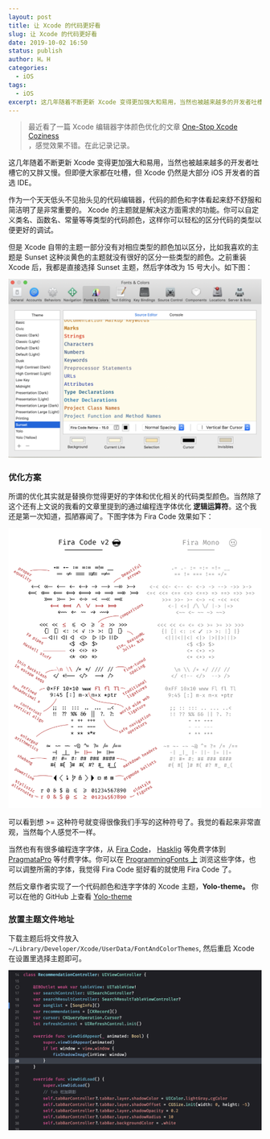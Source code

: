 ```yaml
---
layout: post
title: 让 Xcode 的代码更好看
slug: 让 Xcode 的代码更好看
date: 2019-10-02 16:50
status: publish
author: H。H
categories: 
  - iOS
tags:
  - iOS
excerpt: 这几年随着不断更新 Xcode 变得更加强大和易用，当然也被越来越多的开发者吐槽它的又胖又慢。但即便大家都在吐槽，但 Xcode 仍然是大部分 iOS 开发者的首选 IDE。
---
```


> 最近看了一篇 Xcode 编辑器字体颜色优化的文章 [One-Stop Xcode Coziness](https://medium.com/flawless-app-stories/one-stop-xcode-coziness-ee8dc9c1eb8b)  
> ，感觉效果不错。在此记录记录。

这几年随着不断更新 Xcode 变得更加强大和易用，当然也被越来越多的开发者吐槽它的又胖又慢。但即便大家都在吐槽，但 Xcode 仍然是大部分 iOS 开发者的首选 IDE。

作为一个天天低头不见抬头见的代码编辑器，代码的颜色和字体看起来舒不舒服和简洁明了是非常重要的。 Xcode 的主题就是解决这方面需求的功能。你可以自定义类名、函数名、常量等等类型的代码颜色，这样你可以轻松的区分代码的类型以便更好的调试。

但是 Xcode 自带的主题一部分没有对相应类型的颜色加以区分，比如我喜欢的主题是 Sunset 这种淡黄色的主题就没有很好的区分一些类型的颜色。之前重装 Xcode 后，我都是直接选择 Sunset 主题，然后字体改为 15 号大小。如下图：

![](../../media/-----2019-10-02---11.02.29.png)

### 优化方案

所谓的优化其实就是替换你觉得更好的字体和优化相关的代码类型颜色。当然除了这个还有上文说的我看的文章里提到的通过编程连字体优化 **逻辑运算符**。这个我还是第一次知道，孤陋寡闻了。下图字体为 Fira Code 效果如下：

![](../../media/1_2cYOL-wejP7fU9AC8T3xzA.png)

可以看到想 >= 这种符号就变得很像我们手写的这种符号了。我觉的看起来非常直观，当然每个人感觉不一样。

当然也有有很多编程连字字体，从 [Fira Code](https://github.com/tonsky/FiraCode)， [Hasklig](https://github.com/i-tu/Hasklig) 等免费字体到 [PragmataPro](http://www.fsd.it/fonts/pragmatapro.htm) 等付费字体。你可以在 [ProgrammingFonts 上](https://github.com/ProgrammingFonts/ProgrammingFonts) 浏览这些字体，也可以调整所需的字体，我觉得 Fira Code 挺好看的就使用 Fira Code 了。

然后文章作者实现了一个代码颜色和连字字体的 Xcode 主题，**Yolo-theme。** 你可以在他的 GitHub 上查看 [Yolo-theme](https://github.com/wendyliga/yolo-theme?source=post_page-----ee8dc9c1eb8b----------------------)

### 放置主题文件地址

下载主题后将文件放入 `~/Library/Developer/Xcode/UserData/FontAndColorThemes`, 然后重启 Xcode 在设置里选择主题即可。

![](../../media/-----2019-10-02---8.07.00.png)

